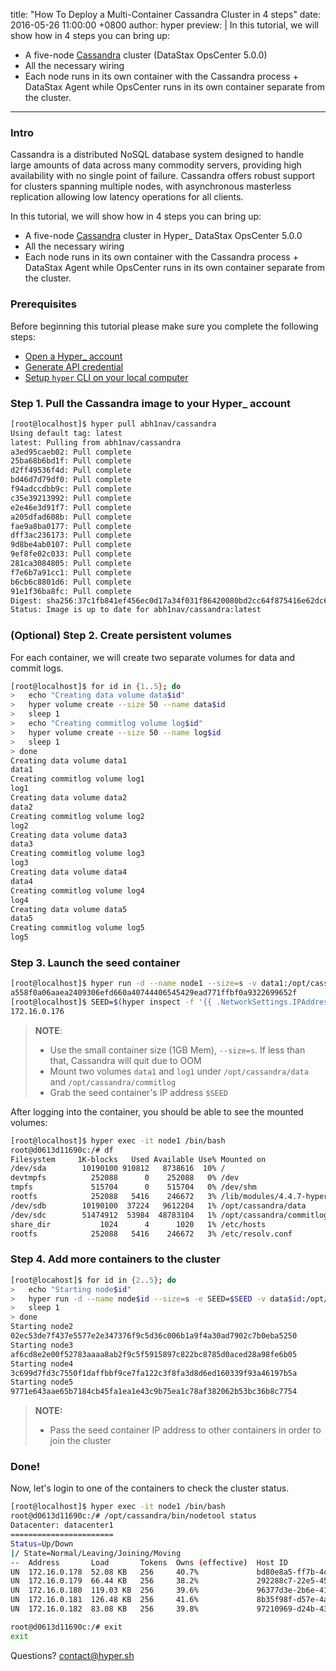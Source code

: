 title: "How To Deploy a Multi-Container Cassandra Cluster in 4 steps"
date: 2016-05-26 11:00:00 +0800
author: hyper
preview: |
  In this tutorial, we will show how in 4 steps you can bring up:

  - A five-node  [Cassandra](http://cassandra.apache.org/) cluster (DataStax OpsCenter 5.0.0)
  - All the necessary wiring
  - Each node runs in its own container with the Cassandra process + DataStax Agent while OpsCenter runs in its own container separate from the cluster.

---

### Intro

Cassandra is a distributed NoSQL database system designed to handle large amounts of data across many commodity servers, providing high availability with no single point of failure. Cassandra offers robust support for clusters spanning multiple nodes, with asynchronous masterless replication allowing low latency operations for all clients.

In this tutorial, we will show how in 4 steps you can bring up:

- A five-node  [Cassandra](http://cassandra.apache.org/) cluster in Hyper_ DataStax OpsCenter 5.0.0
- All the necessary wiring
- Each node runs in its own container with the Cassandra process + DataStax Agent while OpsCenter runs in its own container separate from the cluster.

### Prerequisites
Before beginning this tutorial please make sure you complete the following steps:

- [Open a Hyper_ account](https://console.hyper.sh/register)
- [Generate API credential](https://docs.hyper.sh/GettingStarted/generate_api_credential.html)
- [Setup `hyper` CLI on your local computer](https://docs.hyper.sh/GettingStarted/install.html)

### Step 1. Pull the Cassandra image to your Hyper_ account

``` bash
[root@localhost]$ hyper pull abh1nav/cassandra
Using default tag: latest
latest: Pulling from abh1nav/cassandra
a3ed95caeb02: Pull complete
25ba68b6bd1f: Pull complete
d2ff49536f4d: Pull complete
bd46d7d79df0: Pull complete
f94adccdbb9c: Pull complete
c35e39213992: Pull complete
e2e46e3d91f7: Pull complete
a205dfad608b: Pull complete
fae9a8ba0177: Pull complete
dff3ac236173: Pull complete
9d8be4ab0107: Pull complete
9ef8fe02c033: Pull complete
281ca3084805: Pull complete
f7e6b7a91cc1: Pull complete
b6cb6c8801d6: Pull complete
91e1f36ba8fc: Pull complete
Digest: sha256:37c1fb841ef456ec0d17a34f031f86420080bd2cc64f875416e62dc674e2f985
Status: Image is up to date for abh1nav/cassandra:latest
```

### (Optional) Step 2. Create persistent volumes
For each container, we will create two separate volumes for data and commit logs.

``` bash
[root@localhost]$ for id in {1..5}; do
>   echo "Creating data volume data$id"
>   hyper volume create --size 50 --name data$id
>   sleep 1
>   echo "Creating commitlog volume log$id"
>   hyper volume create --size 50 --name log$id
>   sleep 1
> done
Creating data volume data1
data1
Creating commitlog volume log1
log1
Creating data volume data2
data2
Creating commitlog volume log2
log2
Creating data volume data3
data3
Creating commitlog volume log3
log3
Creating data volume data4
data4
Creating commitlog volume log4
log4
Creating data volume data5
data5
Creating commitlog volume log5
log5
```

### Step 3. Launch the seed container

``` bash
[root@localhost]$ hyper run -d --name node1 --size=s -v data1:/opt/cassandra/data -v log1:/opt/cassandra/commitlog/ abh1nav/cassandra
a558f0a06aaea2409306efd660a40744406545429ead771ffbf0a9322699652f
[root@localhost]$ SEED=$(hyper inspect -f '{{ .NetworkSettings.IPAddress }}' node1); echo $SEED
172.16.0.176
```
> **NOTE**:
> - Use the small container size (1GB Mem), `--size=s`. If less than that, Cassandra will quit due to OOM
> - Mount two volumes `data1` and `log1` under `/opt/cassandra/data` and `/opt/cassandra/commitlog`
> - Grab the seed container's IP address `$SEED`

After logging into the container, you should be able to see the mounted volumes:

``` bash
[root@localhost]$ hyper exec -it node1 /bin/bash
root@d0613d11690c:/# df
Filesystem     1K-blocks   Used Available Use% Mounted on
/dev/sda        10190100 910812   8738616  10% /
devtmpfs          252088      0    252088   0% /dev
tmpfs             515704      0    515704   0% /dev/shm
rootfs            252088   5416    246672   3% /lib/modules/4.4.7-hyper
/dev/sdb        10190100  37224   9612204   1% /opt/cassandra/data
/dev/sdc        51474912  53984  48783104   1% /opt/cassandra/commitlog
share_dir           1024      4      1020   1% /etc/hosts
rootfs            252088   5416    246672   3% /etc/resolv.conf
```

### Step 4. Add more containers to the cluster

``` bash
[root@locahost]$ for id in {2..5}; do
>   echo "Starting node$id"
>   hyper run -d --name node$id --size=s -e SEED=$SEED -v data$id:/opt/cassandra/data  -v log$id:/opt/cassandra/commitlog abh1nav/cassandra
>   sleep 1
> done
Starting node2
02ec53de7f437e5577e2e347376f9c5d36c006b1a9f4a30ad7902c7b0eba5250
Starting node3
af6cd8e2e00f52783aaaa8ab2f9c5f5915897c822bc8785d0aced28a98fe6b05
Starting node4
3c699d7fd3c7550f1daffbbf9ce7fa122c3f8fa3d8d6ed160339f93a46197b5a
Starting node5
9771e643aae65b7184cb45fa1ea1e43c9b75ea1c78af382062b53bc36b8c7754
```

> **NOTE:**
> - Pass the seed container IP address to other containers in order to join the cluster

### Done!
Now, let's login to one of the containers to check the cluster status.

``` bash
[root@localhost]$ hyper exec -it node1 /bin/bash
root@d0613d11690c:/# /opt/cassandra/bin/nodetool status
Datacenter: datacenter1
=======================
Status=Up/Down
|/ State=Normal/Leaving/Joining/Moving
--  Address       Load       Tokens  Owns (effective)  Host ID                               Rack
UN  172.16.0.178  52.08 KB   256     40.7%             bd80e8a5-ff7b-4cf4-a490-1f52895cbb39  rack1
UN  172.16.0.179  66.44 KB   256     38.2%             292288c7-22e5-4565-a702-6d82974fe6b5  rack1
UN  172.16.0.180  119.03 KB  256     39.6%             96377d3e-2b6e-41fa-a1ea-62f1db5deb42  rack1
UN  172.16.0.181  126.48 KB  256     41.6%             8b35f98f-d57e-4a74-84d7-fa164f945260  rack1
UN  172.16.0.182  83.08 KB   256     39.8%             97210969-d24b-4398-9b85-efad5670bb25  rack1

root@d0613d11690c:/# exit
exit
```

Questions? [contact@hyper.sh](mailto:contact@hyper.sh)
